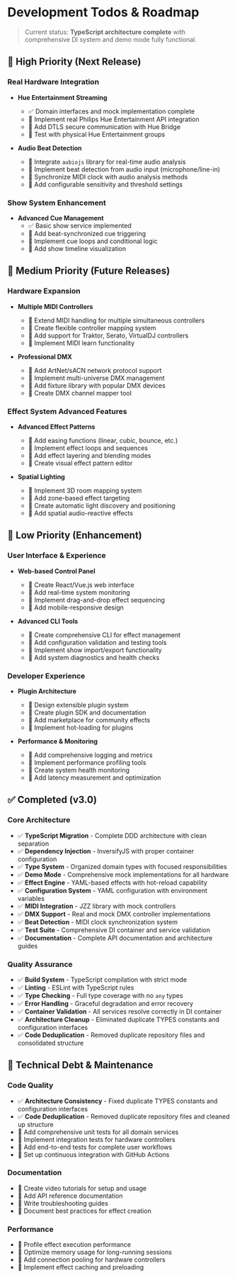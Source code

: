 # Development Todos & Roadmap

> Current status: **TypeScript architecture complete** with comprehensive DI system and demo mode fully functional.

## 🚧 High Priority (Next Release)

### Real Hardware Integration
- **Hue Entertainment Streaming**
  - ✅ Domain interfaces and mock implementation complete
  - 🔄 Implement real Philips Hue Entertainment API integration
  - 🔄 Add DTLS secure communication with Hue Bridge
  - 🔄 Test with physical Hue Entertainment groups

- **Audio Beat Detection**
  - 🔄 Integrate `aubiojs` library for real-time audio analysis
  - 🔄 Implement beat detection from audio input (microphone/line-in)
  - 🔄 Synchronize MIDI clock with audio analysis methods
  - 🔄 Add configurable sensitivity and threshold settings

### Show System Enhancement
- **Advanced Cue Management**
  - ✅ Basic show service implemented
  - 🔄 Add beat-synchronized cue triggering
  - 🔄 Implement cue loops and conditional logic
  - 🔄 Add show timeline visualization

## 🔮 Medium Priority (Future Releases)

### Hardware Expansion
- **Multiple MIDI Controllers**
  - 🔄 Extend MIDI handling for multiple simultaneous controllers
  - 🔄 Create flexible controller mapping system
  - 🔄 Add support for Traktor, Serato, VirtualDJ controllers
  - 🔄 Implement MIDI learn functionality

- **Professional DMX**
  - 🔄 Add ArtNet/sACN network protocol support
  - 🔄 Implement multi-universe DMX management
  - 🔄 Add fixture library with popular DMX devices
  - 🔄 Create DMX channel mapper tool

### Effect System Advanced Features
- **Advanced Effect Patterns**
  - 🔄 Add easing functions (linear, cubic, bounce, etc.)
  - 🔄 Implement effect loops and sequences
  - 🔄 Add effect layering and blending modes
  - 🔄 Create visual effect pattern editor

- **Spatial Lighting**
  - 🔄 Implement 3D room mapping system
  - 🔄 Add zone-based effect targeting
  - 🔄 Create automatic light discovery and positioning
  - 🔄 Add spatial audio-reactive effects

## 🎯 Low Priority (Enhancement)

### User Interface & Experience
- **Web-based Control Panel**
  - 🔄 Create React/Vue.js web interface
  - 🔄 Add real-time system monitoring
  - 🔄 Implement drag-and-drop effect sequencing
  - 🔄 Add mobile-responsive design

- **Advanced CLI Tools**
  - 🔄 Create comprehensive CLI for effect management
  - 🔄 Add configuration validation and testing tools
  - 🔄 Implement show import/export functionality
  - 🔄 Add system diagnostics and health checks

### Developer Experience
- **Plugin Architecture**
  - 🔄 Design extensible plugin system
  - 🔄 Create plugin SDK and documentation
  - 🔄 Add marketplace for community effects
  - 🔄 Implement hot-loading for plugins

- **Performance & Monitoring**
  - 🔄 Add comprehensive logging and metrics
  - 🔄 Implement performance profiling tools
  - 🔄 Create system health monitoring
  - 🔄 Add latency measurement and optimization

## ✅ Completed (v3.0)

### Core Architecture
- ✅ **TypeScript Migration** - Complete DDD architecture with clean separation
- ✅ **Dependency Injection** - InversifyJS with proper container configuration
- ✅ **Type System** - Organized domain types with focused responsibilities
- ✅ **Demo Mode** - Comprehensive mock implementations for all hardware
- ✅ **Effect Engine** - YAML-based effects with hot-reload capability
- ✅ **Configuration System** - YAML configuration with environment variables
- ✅ **MIDI Integration** - JZZ library with mock controllers
- ✅ **DMX Support** - Real and mock DMX controller implementations
- ✅ **Beat Detection** - MIDI clock synchronization system
- ✅ **Test Suite** - Comprehensive DI container and service validation
- ✅ **Documentation** - Complete API documentation and architecture guides

### Quality Assurance
- ✅ **Build System** - TypeScript compilation with strict mode
- ✅ **Linting** - ESLint with TypeScript rules
- ✅ **Type Checking** - Full type coverage with no `any` types
- ✅ **Error Handling** - Graceful degradation and error recovery
- ✅ **Container Validation** - All services resolve correctly in DI container
- ✅ **Architecture Cleanup** - Eliminated duplicate TYPES constants and configuration interfaces
- ✅ **Code Deduplication** - Removed duplicate repository files and consolidated structure

## 🔧 Technical Debt & Maintenance

### Code Quality
- ✅ **Architecture Consistency** - Fixed duplicate TYPES constants and configuration interfaces
- ✅ **Code Deduplication** - Removed duplicate repository files and cleaned up structure
- 🔄 Add comprehensive unit tests for all domain services
- 🔄 Implement integration tests for hardware controllers
- 🔄 Add end-to-end tests for complete user workflows
- 🔄 Set up continuous integration with GitHub Actions

### Documentation
- 🔄 Create video tutorials for setup and usage
- 🔄 Add API reference documentation
- 🔄 Write troubleshooting guides
- 🔄 Document best practices for effect creation

### Performance
- 🔄 Profile effect execution performance
- 🔄 Optimize memory usage for long-running sessions
- 🔄 Add connection pooling for hardware controllers
- 🔄 Implement effect caching and preloading
